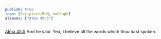 ```yaml
---
publish: true
tags: [Scripture/BoM, noGraph]
aliases: ["Alma 45:5"]
---
```

[Alma 45:5](https://churchofjesuschrist.org/study/scriptures/bofm/alma/45?lang=eng&id=p5#p5) And he said: Yea, I believe all the words which thou hast spoken.
